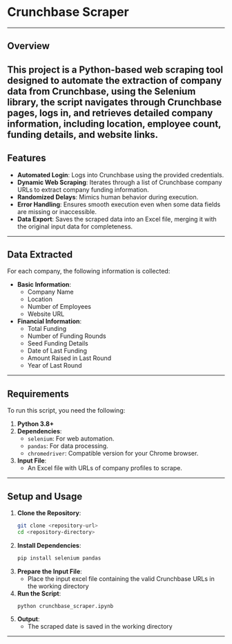 # Crunchbase Scraper

---

## Overview
This project is a Python-based web scraping tool designed to automate the extraction of company data from Crunchbase, using the Selenium library, the script navigates through Crunchbase pages, logs in, and retrieves detailed company information, including location, employee count, funding details, and website links.
---

## Features
- **Automated Login**: Logs into Crunchbase using the provided credentials.
- **Dynamic Web Scraping**: Iterates through a list of Crunchbase company URLs to extract company funding information.
- **Randomized Delays**: Mimics human behavior during execution.
- **Error Handling**: Ensures smooth execution even when some data fields are missing or inaccessible.
- **Data Export**: Saves the scraped data into an Excel file, merging it with the original input data for completeness.

---

## Data Extracted
For each company, the following information is collected:
- **Basic Information**:
  - Company Name
  - Location
  - Number of Employees
  - Website URL
- **Financial Information**:
  - Total Funding
  - Number of Funding Rounds
  - Seed Funding Details
  - Date of Last Funding
  - Amount Raised in Last Round
  - Year of Last Round

---

## Requirements
To run this script, you need the following:
1. **Python 3.8+**
2. **Dependencies**:
   - `selenium`: For web automation.
   - `pandas`: For data processing.
   - `chromedriver`: Compatible version for your Chrome browser.
3. **Input File**:
   - An Excel file with URLs of company profiles to scrape.

---

## Setup and Usage
1. **Clone the Repository**:
   ```bash
   git clone <repository-url>
   cd <repository-directory>
2. **Install Dependencies**:
   ```bash
   pip install selenium pandas
3. **Prepare the Input File**:
   - Place the input excel file containing the valid Crunchbase URLs in the working directory
4. **Run the Script**:
   ```bash
   python crunchbase_scraper.ipynb
5. **Output**:
   - The scraped date is saved in the working directory

---



   
